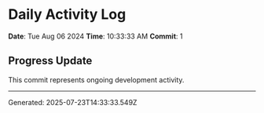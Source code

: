 # Daily Activity Log

**Date**: Tue Aug 06 2024
**Time**: 10:33:33 AM
**Commit**: 1

## Progress Update

This commit represents ongoing development activity.

---
Generated: 2025-07-23T14:33:33.549Z
